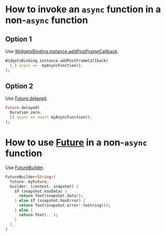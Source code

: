 # How to invoke an `async` function in a non-`async` function
## Option 1
Use [WidgetsBinding.instance.addPostFrameCallback](https://api.flutter.dev/flutter/scheduler/SchedulerBinding/addPostFrameCallback.html).
```dart
WidgetsBinding.instance.addPostFrameCallback(
  (_) async =>  myAsyncFunction(),
);
```

## Option 2
Use [Future.delayed](https://api.dart.dev/stable/dart-async/Future/Future.delayed.html).
```dart
Future.delayed(
  Duration.zero,
  () async => await myAsyncFunction(),
);
```

# How to use [Future](https://api.dart.dev/stable/dart-async/Future-class.html) in a non-`async` function
Use [FutureBuilder](https://api.flutter.dev/flutter/widgets/FutureBuilder-class.html).
```dart
FutureBuilder<String>(
  future: myFuture,
  builder: (context, snapshot) {
    if (snapshot.hasData) {
      return Text(snapshot.data!);
    } else if (snapshot.hasError) {
      return Text(snapshot.error!.toString());
    } else {
      return Text(...);
    }
  },
)
```
